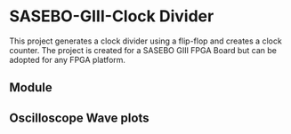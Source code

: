 # SASEBO-GIII-Clock Divider
 
This project generates a clock divider using a flip-flop and creates a clock counter. The project is created for a SASEBO GIII FPGA Board but can be adopted for any FPGA platform.

## Module


## Oscilloscope Wave plots


